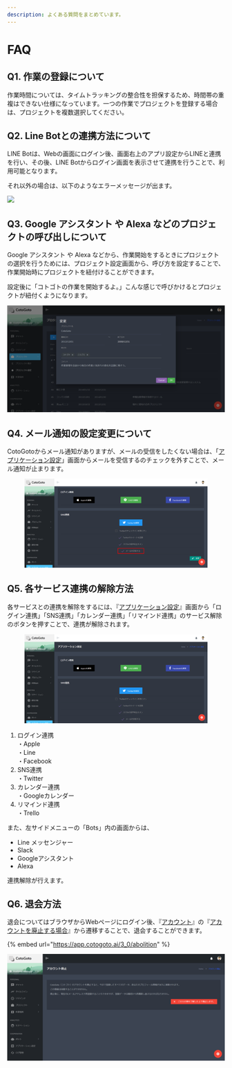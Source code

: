 ```yaml
---
description: よくある質問をまとめています。
---
```


# FAQ

## Q1. **作業の登録について** <a href="#registration-of-work" id="registration-of-work"></a>

作業時間については、タイムトラッキングの整合性を担保するため、時間帯の重複はできない仕様になっています。一つの作業でプロジェクトを登録する場合は、プロジェクトを複数選択してください。

## Q2. Line Botとの連携方法について <a href="#how-to-work-with-line-bot" id="how-to-work-with-line-bot"></a>

LINE Botは、Webの画面にログイン後、画面右上のアプリ設定からLINEと連携を行い、その後、LINE Botからログイン画面を表示させて連携を行うことで、利用可能となります。

それ以外の場合は、以下のようなエラーメッセージが出ます。

![](.gitbook/assets/IMG\_4441\_iphonexspacegrey\_portrait.png)

## Q3. Google アシスタント や Alexa などのプロジェクトの呼び出しについて <a href="#call-the-project" id="call-the-project"></a>

Google アシスタント や Alexa などから、作業開始をするときにプロジェクトの選択を行うためには、プロジェクト設定画面から、呼び方を設定することで、作業開始時にプロジェクトを紐付けることができます。

設定後に「コトゴトの作業を開始するよ。」こんな感じで呼びかけるとプロジェクトが紐付くようになります。

![](<.gitbook/assets/image (29).png>)

## Q4. メール通知の設定変更について <a href="#change-email-notification-settings" id="change-email-notification-settings"></a>

CotoGotoからメール通知がありますが、メールの受信をしたくない場合は、「[アプリケーション設定](https://app.cotogoto.ai/3\_0/setApplication#!)」画面からメールを受信するのチェックを外すことで、メール通知が止まります。

<figure><img src=".gitbook/assets/メール選択.png" alt=""><figcaption></figcaption></figure>

## **Q5. 各サービス連携の解除方法** <a href="#disassociate" id="disassociate"></a>

各サービスとの連携を解除をするには、『[アプリケーション設定](https://app.cotogoto.ai/3\_0/setApplication#!)』画面から「ログイン連携」「SNS連携」「カレンダー連携」「リマインド連携」のサービス解除のボタンを押すことで、連携が解除されます。

<figure><img src=".gitbook/assets/FireShot Capture 157 - アプリケーション設定 - CotoGoto - app.cotogoto.ai.png" alt=""><figcaption></figcaption></figure>

1. ログイン連携\
   ・Apple\
   ・Line\
   ・Facebook
2. SNS連携\
   ・Twitter
3. カレンダー連携\
   ・Googleカレンダー
4. リマインド連携\
   ・Trello

また、左サイドメニューの「Bots」内の画面からは、

* Line メッセンジャー
* Slack
* Googleアシスタント
* Alexa

連携解除が行えます。

## **Q6. 退会方法** <a href="#how-to-unsubscribe" id="how-to-unsubscribe"></a>

退会についてはブラウザからWebページにログイン後、『[アカウント](https://app.cotogoto.ai/3\_0/account)』の『[アカウントを廃止する場合](https://app.cotogoto.ai/3\_0/abolition)』から遷移することで、退会することができます。

{% embed url="https://app.cotogoto.ai/3_0/abolition" %}

![](<.gitbook/assets/image (31).png>)
